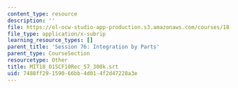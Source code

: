 ```yaml
---
content_type: resource
description: ''
file: https://ol-ocw-studio-app-production.s3.amazonaws.com/courses/18-01sc-single-variable-calculus-fall-2010/7488ff29159066bb4d014f2d47228a3e_MIT18_01SCF10Rec_57_300k.srt
file_type: application/x-subrip
learning_resource_types: []
parent_title: 'Session 76: Integration by Parts'
parent_type: CourseSection
resourcetype: Other
title: MIT18_01SCF10Rec_57_300k.srt
uid: 7488ff29-1590-66bb-4d01-4f2d47228a3e
---
```

